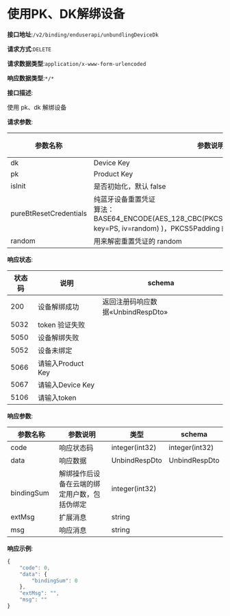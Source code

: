 # 使用PK、DK解绑设备


**接口地址**:`/v2/binding/enduserapi/unbundlingDeviceDk`


**请求方式**:`DELETE`


**请求数据类型**:`application/x-www-form-urlencoded`


**响应数据类型**:`*/*`


**接口描述**:<p>使用 pk、dk 解绑设备</p>


**请求参数**:


| 参数名称               | 参数说明                                                     | 请求类型 | 是否必须 | 数据类型 | schema |
| ---------------------- | ------------------------------------------------------------ | -------- | -------- | -------- | ------ |
| dk                     | Device Key                                                   | query    | true     | string   |        |
| pk                     | Product Key                                                  | query    | true     | string   |        |
| isInit                 | 是否初始化，默认 false                                       | query    | false    | boolean  |        |
| pureBtResetCredentials | 纯蓝牙设备重置凭证<br/>算法：BASE64_ENCODE(AES_128_CBC(PKCS5Padding(PK,DK,bindingSecret), key=PS, iv=random) )，PKCS5Padding 的内容包括英文逗号"," | query    | false    | string   |        |
| random                 | 用来解密重置凭证的 random                                    | query    | false    | string   |        |


**响应状态**:


| 状态码 | 说明              | schema                            |
| ------ | ----------------- | --------------------------------- |
| 200    | 设备解绑成功      | 返回注册码响应数据«UnbindRespDto» |
| 5032   | token 验证失败    |                                   |
| 5050   | 设备解绑失败      |                                   |
| 5052   | 设备未绑定        |                                   |
| 5066   | 请输入Product Key |                                   |
| 5067   | 请输入Device Key  |                                   |
| 5106   | 请输入token       |                                   |


**响应参数**:


| 参数名称               | 参数说明                                     | 类型           | schema         |
| ---------------------- | -------------------------------------------- | -------------- | -------------- |
| code                   | 响应状态码                                   | integer(int32) | integer(int32) |
| data                   | 响应数据                                     | UnbindRespDto  | UnbindRespDto  |
| &emsp;&emsp;bindingSum | 解绑操作后设备在云端的绑定用户数，包括伪绑定 | integer(int32) |                |
| extMsg                 | 扩展消息                                     | string         |                |
| msg                    | 响应消息                                     | string         |                |


**响应示例**:
```javascript
{
	"code": 0,
	"data": {
		"bindingSum": 0
	},
	"extMsg": "",
	"msg": ""
}
```
